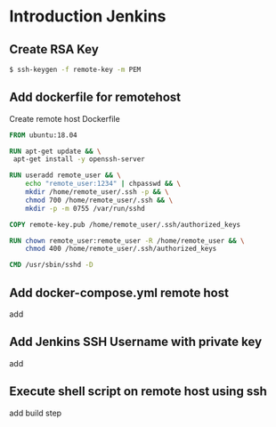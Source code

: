# Introduction Jenkins

## Create RSA Key
```bash
$ ssh-keygen -f remote-key -m PEM
```

## Add dockerfile for remotehost
Create remote host Dockerfile
```Dockerfile
FROM ubuntu:18.04

RUN apt-get update && \
 apt-get install -y openssh-server

RUN useradd remote_user && \
    echo "remote_user:1234" | chpasswd && \
    mkdir /home/remote_user/.ssh -p && \
    chmod 700 /home/remote_user/.ssh && \
    mkdir -p -m 0755 /var/run/sshd

COPY remote-key.pub /home/remote_user/.ssh/authorized_keys

RUN chown remote_user:remote_user -R /home/remote_user && \
    chmod 400 /home/remote_user/.ssh/authorized_keys

CMD /usr/sbin/sshd -D
```

## Add docker-compose.yml remote host
add

## Add Jenkins SSH Username with private key
add

## Execute shell script on remote host using ssh
add build step

